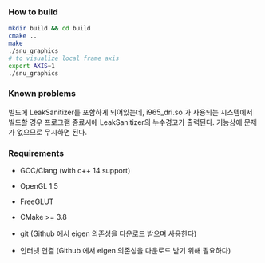 ### How to build

```sh
mkdir build && cd build
cmake ..
make
./snu_graphics
# to visualize local frame axis
export AXIS=1
./snu_graphics
```

### Known problems

빌드에 LeakSanitizer를 포함하게 되어있는데, i965_dri.so 가 사용되는 시스템에서 빌드할 경우 프로그램 종료시에 LeakSanitizer의 누수경고가 출력된다. 기능상에 문제가 없으므로 무시하면 된다.

### Requirements

 * GCC/Clang (with c++ 14 support)
 * OpenGL 1.5
 * FreeGLUT
 * CMake >= 3.8
 * git  (Github 에서 eigen 의존성을 다운로드 받으며 사용한다)


 * 인터넷 연결 (Github 에서 eigen 의존성을 다운로드 받기 위해 필요하다)